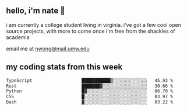 ## hello, i'm nate 👋
i am currently a college student living in virginia. i've got a few cool open source projects, with more to come once i'm free from the shackles of academia 
 
email me at nwong@mail.umw.edu

## my coding stats from this week
<!--START_SECTION:waka-->

```txt
TypeScript                   ███████████▒░░░░░░░░░░░░░   45.93 %
Rust                         ███████▓░░░░░░░░░░░░░░░░░   30.66 %
Python                       █▓░░░░░░░░░░░░░░░░░░░░░░░   06.70 %
CSS                          █░░░░░░░░░░░░░░░░░░░░░░░░   03.97 %
Bash                         ▓░░░░░░░░░░░░░░░░░░░░░░░░   03.22 %
```

<!--END_SECTION:waka-->
